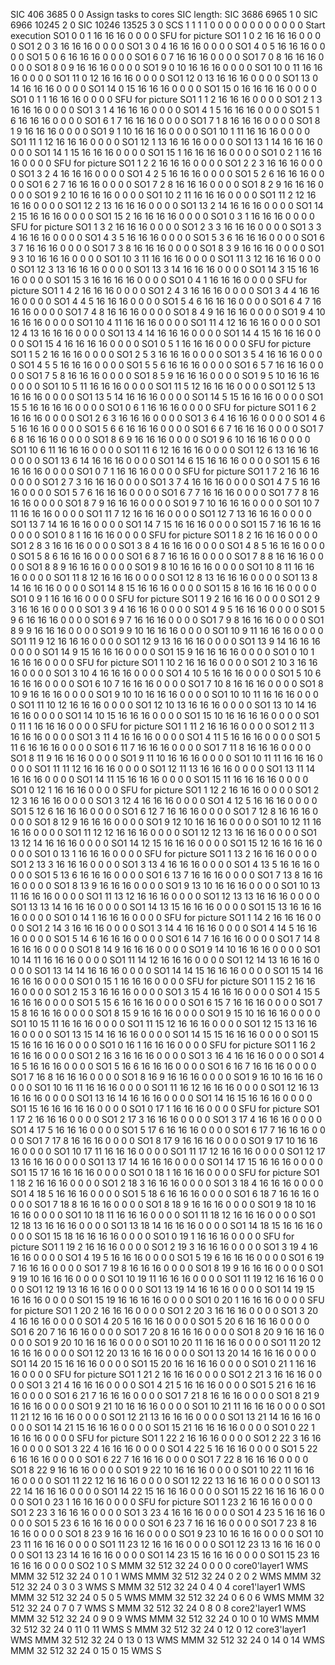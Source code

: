 SIC 406    3685   0      0                Assign tasks to cores    SIC length:
SIC 3686   6965   1      0
SIC 6966   10245  2      0
SIC 10246  13525  3      0
SCS 1 1 1 1 0 0 0 0 0 0 0 0 0 0 0 0        Start execution
SO1 0  0  1  16 16 16 0  0  0  0        SFU for picture
SO1 1  0  2  16 16 16 0  0  0  0 
SO1 2  0  3  16 16 16 0  0  0  0 
SO1 3  0  4  16 16 16 0  0  0  0 
SO1 4  0  5  16 16 16 0  0  0  0 
SO1 5  0  6  16 16 16 0  0  0  0 
SO1 6  0  7  16 16 16 0  0  0  0 
SO1 7  0  8  16 16 16 0  0  0  0 
SO1 8  0  9  16 16 16 0  0  0  0 
SO1 9  0  10 16 16 16 0  0  0  0 
SO1 10 0  11 16 16 16 0  0  0  0 
SO1 11 0  12 16 16 16 0  0  0  0 
SO1 12 0  13 16 16 16 0  0  0  0 
SO1 13 0  14 16 16 16 0  0  0  0 
SO1 14 0  15 16 16 16 0  0  0  0 
SO1 15 0  16 16 16 16 0  0  0  0 
SO1 0  1  1  16 16 16 0  0  0  0        SFU for picture
SO1 1  1  2  16 16 16 0  0  0  0 
SO1 2  1  3  16 16 16 0  0  0  0 
SO1 3  1  4  16 16 16 0  0  0  0 
SO1 4  1  5  16 16 16 0  0  0  0 
SO1 5  1  6  16 16 16 0  0  0  0 
SO1 6  1  7  16 16 16 0  0  0  0 
SO1 7  1  8  16 16 16 0  0  0  0 
SO1 8  1  9  16 16 16 0  0  0  0 
SO1 9  1  10 16 16 16 0  0  0  0 
SO1 10 1  11 16 16 16 0  0  0  0 
SO1 11 1  12 16 16 16 0  0  0  0 
SO1 12 1  13 16 16 16 0  0  0  0 
SO1 13 1  14 16 16 16 0  0  0  0 
SO1 14 1  15 16 16 16 0  0  0  0 
SO1 15 1  16 16 16 16 0  0  0  0 
SO1 0  2  1  16 16 16 0  0  0  0        SFU for picture
SO1 1  2  2  16 16 16 0  0  0  0 
SO1 2  2  3  16 16 16 0  0  0  0 
SO1 3  2  4  16 16 16 0  0  0  0 
SO1 4  2  5  16 16 16 0  0  0  0 
SO1 5  2  6  16 16 16 0  0  0  0 
SO1 6  2  7  16 16 16 0  0  0  0 
SO1 7  2  8  16 16 16 0  0  0  0 
SO1 8  2  9  16 16 16 0  0  0  0 
SO1 9  2  10 16 16 16 0  0  0  0 
SO1 10 2  11 16 16 16 0  0  0  0 
SO1 11 2  12 16 16 16 0  0  0  0 
SO1 12 2  13 16 16 16 0  0  0  0 
SO1 13 2  14 16 16 16 0  0  0  0 
SO1 14 2  15 16 16 16 0  0  0  0 
SO1 15 2  16 16 16 16 0  0  0  0 
SO1 0  3  1  16 16 16 0  0  0  0        SFU for picture
SO1 1  3  2  16 16 16 0  0  0  0 
SO1 2  3  3  16 16 16 0  0  0  0 
SO1 3  3  4  16 16 16 0  0  0  0 
SO1 4  3  5  16 16 16 0  0  0  0 
SO1 5  3  6  16 16 16 0  0  0  0 
SO1 6  3  7  16 16 16 0  0  0  0 
SO1 7  3  8  16 16 16 0  0  0  0 
SO1 8  3  9  16 16 16 0  0  0  0 
SO1 9  3  10 16 16 16 0  0  0  0 
SO1 10 3  11 16 16 16 0  0  0  0 
SO1 11 3  12 16 16 16 0  0  0  0 
SO1 12 3  13 16 16 16 0  0  0  0 
SO1 13 3  14 16 16 16 0  0  0  0 
SO1 14 3  15 16 16 16 0  0  0  0 
SO1 15 3  16 16 16 16 0  0  0  0 
SO1 0  4  1  16 16 16 0  0  0  0        SFU for picture
SO1 1  4  2  16 16 16 0  0  0  0 
SO1 2  4  3  16 16 16 0  0  0  0 
SO1 3  4  4  16 16 16 0  0  0  0 
SO1 4  4  5  16 16 16 0  0  0  0 
SO1 5  4  6  16 16 16 0  0  0  0 
SO1 6  4  7  16 16 16 0  0  0  0 
SO1 7  4  8  16 16 16 0  0  0  0 
SO1 8  4  9  16 16 16 0  0  0  0 
SO1 9  4  10 16 16 16 0  0  0  0 
SO1 10 4  11 16 16 16 0  0  0  0 
SO1 11 4  12 16 16 16 0  0  0  0 
SO1 12 4  13 16 16 16 0  0  0  0 
SO1 13 4  14 16 16 16 0  0  0  0 
SO1 14 4  15 16 16 16 0  0  0  0 
SO1 15 4  16 16 16 16 0  0  0  0 
SO1 0  5  1  16 16 16 0  0  0  0        SFU for picture
SO1 1  5  2  16 16 16 0  0  0  0 
SO1 2  5  3  16 16 16 0  0  0  0 
SO1 3  5  4  16 16 16 0  0  0  0 
SO1 4  5  5  16 16 16 0  0  0  0 
SO1 5  5  6  16 16 16 0  0  0  0 
SO1 6  5  7  16 16 16 0  0  0  0 
SO1 7  5  8  16 16 16 0  0  0  0 
SO1 8  5  9  16 16 16 0  0  0  0 
SO1 9  5  10 16 16 16 0  0  0  0 
SO1 10 5  11 16 16 16 0  0  0  0 
SO1 11 5  12 16 16 16 0  0  0  0 
SO1 12 5  13 16 16 16 0  0  0  0 
SO1 13 5  14 16 16 16 0  0  0  0 
SO1 14 5  15 16 16 16 0  0  0  0 
SO1 15 5  16 16 16 16 0  0  0  0 
SO1 0  6  1  16 16 16 0  0  0  0        SFU for picture
SO1 1  6  2  16 16 16 0  0  0  0 
SO1 2  6  3  16 16 16 0  0  0  0 
SO1 3  6  4  16 16 16 0  0  0  0 
SO1 4  6  5  16 16 16 0  0  0  0 
SO1 5  6  6  16 16 16 0  0  0  0 
SO1 6  6  7  16 16 16 0  0  0  0 
SO1 7  6  8  16 16 16 0  0  0  0 
SO1 8  6  9  16 16 16 0  0  0  0 
SO1 9  6  10 16 16 16 0  0  0  0 
SO1 10 6  11 16 16 16 0  0  0  0 
SO1 11 6  12 16 16 16 0  0  0  0 
SO1 12 6  13 16 16 16 0  0  0  0 
SO1 13 6  14 16 16 16 0  0  0  0 
SO1 14 6  15 16 16 16 0  0  0  0 
SO1 15 6  16 16 16 16 0  0  0  0 
SO1 0  7  1  16 16 16 0  0  0  0        SFU for picture
SO1 1  7  2  16 16 16 0  0  0  0 
SO1 2  7  3  16 16 16 0  0  0  0 
SO1 3  7  4  16 16 16 0  0  0  0 
SO1 4  7  5  16 16 16 0  0  0  0 
SO1 5  7  6  16 16 16 0  0  0  0 
SO1 6  7  7  16 16 16 0  0  0  0 
SO1 7  7  8  16 16 16 0  0  0  0 
SO1 8  7  9  16 16 16 0  0  0  0 
SO1 9  7  10 16 16 16 0  0  0  0 
SO1 10 7  11 16 16 16 0  0  0  0 
SO1 11 7  12 16 16 16 0  0  0  0 
SO1 12 7  13 16 16 16 0  0  0  0 
SO1 13 7  14 16 16 16 0  0  0  0 
SO1 14 7  15 16 16 16 0  0  0  0 
SO1 15 7  16 16 16 16 0  0  0  0 
SO1 0  8  1  16 16 16 0  0  0  0        SFU for picture
SO1 1  8  2  16 16 16 0  0  0  0 
SO1 2  8  3  16 16 16 0  0  0  0 
SO1 3  8  4  16 16 16 0  0  0  0 
SO1 4  8  5  16 16 16 0  0  0  0 
SO1 5  8  6  16 16 16 0  0  0  0 
SO1 6  8  7  16 16 16 0  0  0  0 
SO1 7  8  8  16 16 16 0  0  0  0 
SO1 8  8  9  16 16 16 0  0  0  0 
SO1 9  8  10 16 16 16 0  0  0  0 
SO1 10 8  11 16 16 16 0  0  0  0 
SO1 11 8  12 16 16 16 0  0  0  0 
SO1 12 8  13 16 16 16 0  0  0  0 
SO1 13 8  14 16 16 16 0  0  0  0 
SO1 14 8  15 16 16 16 0  0  0  0 
SO1 15 8  16 16 16 16 0  0  0  0 
SO1 0  9  1  16 16 16 0  0  0  0        SFU for picture
SO1 1  9  2  16 16 16 0  0  0  0 
SO1 2  9  3  16 16 16 0  0  0  0 
SO1 3  9  4  16 16 16 0  0  0  0 
SO1 4  9  5  16 16 16 0  0  0  0 
SO1 5  9  6  16 16 16 0  0  0  0 
SO1 6  9  7  16 16 16 0  0  0  0 
SO1 7  9  8  16 16 16 0  0  0  0 
SO1 8  9  9  16 16 16 0  0  0  0 
SO1 9  9  10 16 16 16 0  0  0  0 
SO1 10 9  11 16 16 16 0  0  0  0 
SO1 11 9  12 16 16 16 0  0  0  0 
SO1 12 9  13 16 16 16 0  0  0  0 
SO1 13 9  14 16 16 16 0  0  0  0 
SO1 14 9  15 16 16 16 0  0  0  0 
SO1 15 9  16 16 16 16 0  0  0  0 
SO1 0  10 1  16 16 16 0  0  0  0        SFU for picture
SO1 1  10 2  16 16 16 0  0  0  0 
SO1 2  10 3  16 16 16 0  0  0  0 
SO1 3  10 4  16 16 16 0  0  0  0 
SO1 4  10 5  16 16 16 0  0  0  0 
SO1 5  10 6  16 16 16 0  0  0  0 
SO1 6  10 7  16 16 16 0  0  0  0 
SO1 7  10 8  16 16 16 0  0  0  0 
SO1 8  10 9  16 16 16 0  0  0  0 
SO1 9  10 10 16 16 16 0  0  0  0 
SO1 10 10 11 16 16 16 0  0  0  0 
SO1 11 10 12 16 16 16 0  0  0  0 
SO1 12 10 13 16 16 16 0  0  0  0 
SO1 13 10 14 16 16 16 0  0  0  0 
SO1 14 10 15 16 16 16 0  0  0  0 
SO1 15 10 16 16 16 16 0  0  0  0 
SO1 0  11 1  16 16 16 0  0  0  0        SFU for picture
SO1 1  11 2  16 16 16 0  0  0  0 
SO1 2  11 3  16 16 16 0  0  0  0 
SO1 3  11 4  16 16 16 0  0  0  0 
SO1 4  11 5  16 16 16 0  0  0  0 
SO1 5  11 6  16 16 16 0  0  0  0 
SO1 6  11 7  16 16 16 0  0  0  0 
SO1 7  11 8  16 16 16 0  0  0  0 
SO1 8  11 9  16 16 16 0  0  0  0 
SO1 9  11 10 16 16 16 0  0  0  0 
SO1 10 11 11 16 16 16 0  0  0  0 
SO1 11 11 12 16 16 16 0  0  0  0 
SO1 12 11 13 16 16 16 0  0  0  0 
SO1 13 11 14 16 16 16 0  0  0  0 
SO1 14 11 15 16 16 16 0  0  0  0 
SO1 15 11 16 16 16 16 0  0  0  0 
SO1 0  12 1  16 16 16 0  0  0  0        SFU for picture
SO1 1  12 2  16 16 16 0  0  0  0 
SO1 2  12 3  16 16 16 0  0  0  0 
SO1 3  12 4  16 16 16 0  0  0  0 
SO1 4  12 5  16 16 16 0  0  0  0 
SO1 5  12 6  16 16 16 0  0  0  0 
SO1 6  12 7  16 16 16 0  0  0  0 
SO1 7  12 8  16 16 16 0  0  0  0 
SO1 8  12 9  16 16 16 0  0  0  0 
SO1 9  12 10 16 16 16 0  0  0  0 
SO1 10 12 11 16 16 16 0  0  0  0 
SO1 11 12 12 16 16 16 0  0  0  0 
SO1 12 12 13 16 16 16 0  0  0  0 
SO1 13 12 14 16 16 16 0  0  0  0 
SO1 14 12 15 16 16 16 0  0  0  0 
SO1 15 12 16 16 16 16 0  0  0  0 
SO1 0  13 1  16 16 16 0  0  0  0        SFU for picture
SO1 1  13 2  16 16 16 0  0  0  0 
SO1 2  13 3  16 16 16 0  0  0  0 
SO1 3  13 4  16 16 16 0  0  0  0 
SO1 4  13 5  16 16 16 0  0  0  0 
SO1 5  13 6  16 16 16 0  0  0  0 
SO1 6  13 7  16 16 16 0  0  0  0 
SO1 7  13 8  16 16 16 0  0  0  0 
SO1 8  13 9  16 16 16 0  0  0  0 
SO1 9  13 10 16 16 16 0  0  0  0 
SO1 10 13 11 16 16 16 0  0  0  0 
SO1 11 13 12 16 16 16 0  0  0  0 
SO1 12 13 13 16 16 16 0  0  0  0 
SO1 13 13 14 16 16 16 0  0  0  0 
SO1 14 13 15 16 16 16 0  0  0  0 
SO1 15 13 16 16 16 16 0  0  0  0 
SO1 0  14 1  16 16 16 0  0  0  0        SFU for picture
SO1 1  14 2  16 16 16 0  0  0  0 
SO1 2  14 3  16 16 16 0  0  0  0 
SO1 3  14 4  16 16 16 0  0  0  0 
SO1 4  14 5  16 16 16 0  0  0  0 
SO1 5  14 6  16 16 16 0  0  0  0 
SO1 6  14 7  16 16 16 0  0  0  0 
SO1 7  14 8  16 16 16 0  0  0  0 
SO1 8  14 9  16 16 16 0  0  0  0 
SO1 9  14 10 16 16 16 0  0  0  0 
SO1 10 14 11 16 16 16 0  0  0  0 
SO1 11 14 12 16 16 16 0  0  0  0 
SO1 12 14 13 16 16 16 0  0  0  0 
SO1 13 14 14 16 16 16 0  0  0  0 
SO1 14 14 15 16 16 16 0  0  0  0 
SO1 15 14 16 16 16 16 0  0  0  0 
SO1 0  15 1  16 16 16 0  0  0  0        SFU for picture
SO1 1  15 2  16 16 16 0  0  0  0 
SO1 2  15 3  16 16 16 0  0  0  0 
SO1 3  15 4  16 16 16 0  0  0  0 
SO1 4  15 5  16 16 16 0  0  0  0 
SO1 5  15 6  16 16 16 0  0  0  0 
SO1 6  15 7  16 16 16 0  0  0  0 
SO1 7  15 8  16 16 16 0  0  0  0 
SO1 8  15 9  16 16 16 0  0  0  0 
SO1 9  15 10 16 16 16 0  0  0  0 
SO1 10 15 11 16 16 16 0  0  0  0 
SO1 11 15 12 16 16 16 0  0  0  0 
SO1 12 15 13 16 16 16 0  0  0  0 
SO1 13 15 14 16 16 16 0  0  0  0 
SO1 14 15 15 16 16 16 0  0  0  0 
SO1 15 15 16 16 16 16 0  0  0  0 
SO1 0  16 1  16 16 16 0  0  0  0        SFU for picture
SO1 1  16 2  16 16 16 0  0  0  0 
SO1 2  16 3  16 16 16 0  0  0  0 
SO1 3  16 4  16 16 16 0  0  0  0 
SO1 4  16 5  16 16 16 0  0  0  0 
SO1 5  16 6  16 16 16 0  0  0  0 
SO1 6  16 7  16 16 16 0  0  0  0 
SO1 7  16 8  16 16 16 0  0  0  0 
SO1 8  16 9  16 16 16 0  0  0  0 
SO1 9  16 10 16 16 16 0  0  0  0 
SO1 10 16 11 16 16 16 0  0  0  0 
SO1 11 16 12 16 16 16 0  0  0  0 
SO1 12 16 13 16 16 16 0  0  0  0 
SO1 13 16 14 16 16 16 0  0  0  0 
SO1 14 16 15 16 16 16 0  0  0  0 
SO1 15 16 16 16 16 16 0  0  0  0 
SO1 0  17 1  16 16 16 0  0  0  0        SFU for picture
SO1 1  17 2  16 16 16 0  0  0  0 
SO1 2  17 3  16 16 16 0  0  0  0 
SO1 3  17 4  16 16 16 0  0  0  0 
SO1 4  17 5  16 16 16 0  0  0  0 
SO1 5  17 6  16 16 16 0  0  0  0 
SO1 6  17 7  16 16 16 0  0  0  0 
SO1 7  17 8  16 16 16 0  0  0  0 
SO1 8  17 9  16 16 16 0  0  0  0 
SO1 9  17 10 16 16 16 0  0  0  0 
SO1 10 17 11 16 16 16 0  0  0  0 
SO1 11 17 12 16 16 16 0  0  0  0 
SO1 12 17 13 16 16 16 0  0  0  0 
SO1 13 17 14 16 16 16 0  0  0  0 
SO1 14 17 15 16 16 16 0  0  0  0 
SO1 15 17 16 16 16 16 0  0  0  0 
SO1 0  18 1  16 16 16 0  0  0  0        SFU for picture
SO1 1  18 2  16 16 16 0  0  0  0 
SO1 2  18 3  16 16 16 0  0  0  0 
SO1 3  18 4  16 16 16 0  0  0  0 
SO1 4  18 5  16 16 16 0  0  0  0 
SO1 5  18 6  16 16 16 0  0  0  0 
SO1 6  18 7  16 16 16 0  0  0  0 
SO1 7  18 8  16 16 16 0  0  0  0 
SO1 8  18 9  16 16 16 0  0  0  0 
SO1 9  18 10 16 16 16 0  0  0  0 
SO1 10 18 11 16 16 16 0  0  0  0 
SO1 11 18 12 16 16 16 0  0  0  0 
SO1 12 18 13 16 16 16 0  0  0  0 
SO1 13 18 14 16 16 16 0  0  0  0 
SO1 14 18 15 16 16 16 0  0  0  0 
SO1 15 18 16 16 16 16 0  0  0  0 
SO1 0  19 1  16 16 16 0  0  0  0        SFU for picture
SO1 1  19 2  16 16 16 0  0  0  0 
SO1 2  19 3  16 16 16 0  0  0  0 
SO1 3  19 4  16 16 16 0  0  0  0 
SO1 4  19 5  16 16 16 0  0  0  0 
SO1 5  19 6  16 16 16 0  0  0  0 
SO1 6  19 7  16 16 16 0  0  0  0 
SO1 7  19 8  16 16 16 0  0  0  0 
SO1 8  19 9  16 16 16 0  0  0  0 
SO1 9  19 10 16 16 16 0  0  0  0 
SO1 10 19 11 16 16 16 0  0  0  0 
SO1 11 19 12 16 16 16 0  0  0  0 
SO1 12 19 13 16 16 16 0  0  0  0 
SO1 13 19 14 16 16 16 0  0  0  0 
SO1 14 19 15 16 16 16 0  0  0  0 
SO1 15 19 16 16 16 16 0  0  0  0 
SO1 0  20 1  16 16 16 0  0  0  0        SFU for picture
SO1 1  20 2  16 16 16 0  0  0  0 
SO1 2  20 3  16 16 16 0  0  0  0 
SO1 3  20 4  16 16 16 0  0  0  0 
SO1 4  20 5  16 16 16 0  0  0  0 
SO1 5  20 6  16 16 16 0  0  0  0 
SO1 6  20 7  16 16 16 0  0  0  0 
SO1 7  20 8  16 16 16 0  0  0  0 
SO1 8  20 9  16 16 16 0  0  0  0 
SO1 9  20 10 16 16 16 0  0  0  0 
SO1 10 20 11 16 16 16 0  0  0  0 
SO1 11 20 12 16 16 16 0  0  0  0 
SO1 12 20 13 16 16 16 0  0  0  0 
SO1 13 20 14 16 16 16 0  0  0  0 
SO1 14 20 15 16 16 16 0  0  0  0 
SO1 15 20 16 16 16 16 0  0  0  0 
SO1 0  21 1  16 16 16 0  0  0  0        SFU for picture
SO1 1  21 2  16 16 16 0  0  0  0 
SO1 2  21 3  16 16 16 0  0  0  0 
SO1 3  21 4  16 16 16 0  0  0  0 
SO1 4  21 5  16 16 16 0  0  0  0 
SO1 5  21 6  16 16 16 0  0  0  0 
SO1 6  21 7  16 16 16 0  0  0  0 
SO1 7  21 8  16 16 16 0  0  0  0 
SO1 8  21 9  16 16 16 0  0  0  0 
SO1 9  21 10 16 16 16 0  0  0  0 
SO1 10 21 11 16 16 16 0  0  0  0 
SO1 11 21 12 16 16 16 0  0  0  0 
SO1 12 21 13 16 16 16 0  0  0  0 
SO1 13 21 14 16 16 16 0  0  0  0 
SO1 14 21 15 16 16 16 0  0  0  0 
SO1 15 21 16 16 16 16 0  0  0  0 
SO1 0  22 1  16 16 16 0  0  0  0        SFU for picture
SO1 1  22 2  16 16 16 0  0  0  0 
SO1 2  22 3  16 16 16 0  0  0  0 
SO1 3  22 4  16 16 16 0  0  0  0 
SO1 4  22 5  16 16 16 0  0  0  0 
SO1 5  22 6  16 16 16 0  0  0  0 
SO1 6  22 7  16 16 16 0  0  0  0 
SO1 7  22 8  16 16 16 0  0  0  0 
SO1 8  22 9  16 16 16 0  0  0  0 
SO1 9  22 10 16 16 16 0  0  0  0 
SO1 10 22 11 16 16 16 0  0  0  0 
SO1 11 22 12 16 16 16 0  0  0  0 
SO1 12 22 13 16 16 16 0  0  0  0 
SO1 13 22 14 16 16 16 0  0  0  0 
SO1 14 22 15 16 16 16 0  0  0  0 
SO1 15 22 16 16 16 16 0  0  0  0 
SO1 0  23 1  16 16 16 0  0  0  0        SFU for picture
SO1 1  23 2  16 16 16 0  0  0  0 
SO1 2  23 3  16 16 16 0  0  0  0 
SO1 3  23 4  16 16 16 0  0  0  0 
SO1 4  23 5  16 16 16 0  0  0  0 
SO1 5  23 6  16 16 16 0  0  0  0 
SO1 6  23 7  16 16 16 0  0  0  0 
SO1 7  23 8  16 16 16 0  0  0  0 
SO1 8  23 9  16 16 16 0  0  0  0 
SO1 9  23 10 16 16 16 0  0  0  0 
SO1 10 23 11 16 16 16 0  0  0  0 
SO1 11 23 12 16 16 16 0  0  0  0 
SO1 12 23 13 16 16 16 0  0  0  0 
SO1 13 23 14 16 16 16 0  0  0  0 
SO1 14 23 15 16 16 16 0  0  0  0 
SO1 15 23 16 16 16 16 0  0  0  0 
SO2 1  0
S
MMM 32   512  32   24   0    0    0    0         core0'layer1
WMS
MMM 32   512  32   24   0    1    0    1
WMS
MMM 32   512  32   24   0    2    0    2
WMS
MMM 32   512  32   24   0    3    0    3
WMS
S
MMM 32   512  32   24   0    4    0    4         core1'layer1
WMS
MMM 32   512  32   24   0    5    0    5
WMS
MMM 32   512  32   24   0    6    0    6
WMS
MMM 32   512  32   24   0    7    0    7
WMS
S
MMM 32   512  32   24   0    8    0    8         core2'layer1
WMS
MMM 32   512  32   24   0    9    0    9 
WMS
MMM 32   512  32   24   0    10   0    10
WMS
MMM 32   512  32   24   0    11   0    11
WMS
S
MMM 32   512  32   24   0    12   0    12        core3'layer1
WMS
MMM 32   512  32   24   0    13   0    13
WMS
MMM 32   512  32   24   0    14   0    14
WMS
MMM 32   512  32   24   0    15   0    15
WMS
S